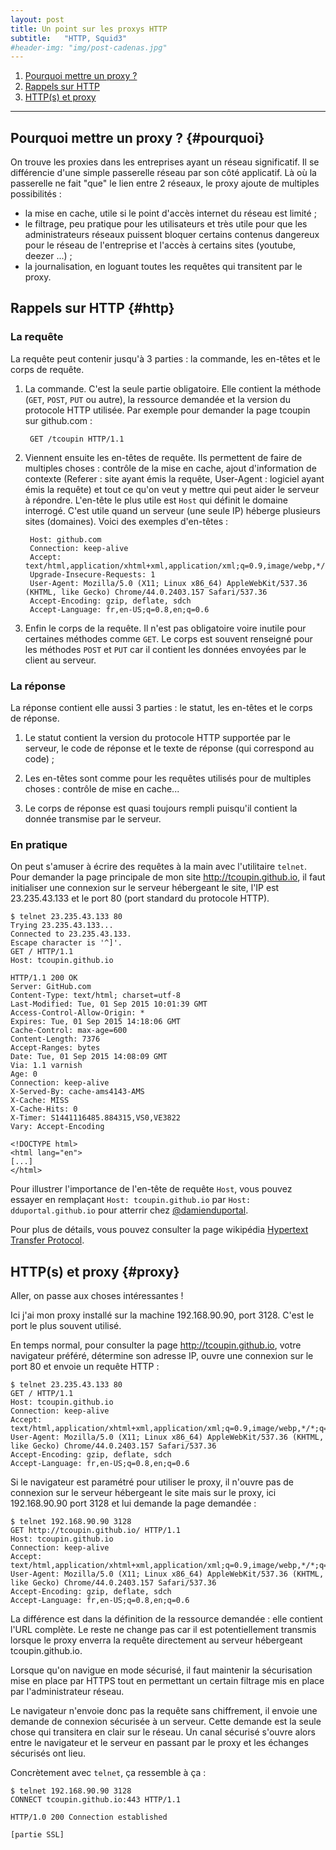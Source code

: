 ```yaml
---
layout: post
title: Un point sur les proxys HTTP
subtitle:   "HTTP, Squid3"
#header-img: "img/post-cadenas.jpg"
---
```


1. [Pourquoi mettre un proxy ?](#pourquoi)
2. [Rappels sur HTTP](#http)
3. [HTTP(s) et proxy](#proxy)

***

## Pourquoi mettre un proxy ? {#pourquoi}

On trouve les proxies dans les entreprises ayant un réseau significatif. Il se différencie d'une simple passerelle réseau par son côté applicatif. Là où la passerelle ne fait "que" le lien entre 2 réseaux, le proxy ajoute de multiples possibilités :

- la mise en cache, utile si le point d'accès internet du réseau est limité ;
- le filtrage, peu pratique pour les utilisateurs et très utile pour que les administrateurs réseaux puissent bloquer certains contenus dangereux pour le réseau de l'entreprise et l'accès à certains sites (youtube, deezer ...) ;
- la journalisation, en loguant toutes les requêtes qui transitent par le proxy.

## Rappels sur HTTP  {#http}

### La requête

La requête peut contenir jusqu'à 3 parties : la commande, les en-têtes et le corps de requête.
 
1. La commande. C'est la seule partie obligatoire. Elle contient la méthode (`GET`, `POST`, `PUT` ou autre), la ressource demandée et la version du protocole HTTP utilisée.
Par exemple pour demander la page tcoupin sur github.com :

		GET /tcoupin HTTP/1.1

2. Viennent ensuite les en-têtes de requête. Ils permettent de faire de multiples choses : contrôle de la mise en cache, ajout d'information de contexte (Referer : site ayant émis la requête, User-Agent : logiciel ayant émis la requête) et tout ce qu'on veut y mettre qui peut aider le serveur à répondre.
L'en-tête le plus utile est `Host` qui définit le domaine interrogé. C'est utile quand un serveur (une seule IP) héberge plusieurs sites (domaines).
Voici des exemples d'en-têtes :

		Host: github.com
		Connection: keep-alive
		Accept: text/html,application/xhtml+xml,application/xml;q=0.9,image/webp,*/*;q=0.8
		Upgrade-Insecure-Requests: 1
		User-Agent: Mozilla/5.0 (X11; Linux x86_64) AppleWebKit/537.36 (KHTML, like Gecko) Chrome/44.0.2403.157 Safari/537.36
		Accept-Encoding: gzip, deflate, sdch
		Accept-Language: fr,en-US;q=0.8,en;q=0.6

3. Enfin le corps de la requête. Il n'est pas obligatoire voire inutile pour certaines méthodes comme `GET`. Le corps est souvent renseigné pour les méthodes `POST` et `PUT` car il contient les données envoyées par le client au serveur.

### La réponse

La réponse contient elle aussi 3 parties : le statut, les en-têtes et le corps de réponse.

1. Le statut contient la version du protocole HTTP supportée par le serveur, le code de réponse et le texte de réponse (qui correspond au code) ;

2. Les en-têtes sont comme pour les requêtes utilisés pour de multiples choses : contrôle de mise en cache...

3. Le corps de réponse est quasi toujours rempli puisqu'il contient la donnée transmise par le serveur.

### En pratique

On peut s'amuser à écrire des requêtes à la main avec l'utilitaire `telnet`. Pour demander la page principale de mon site <http://tcoupin.github.io>, il faut initialiser une connexion sur le serveur hébergeant le site, l'IP est 23.235.43.133 et le port 80 (port standard du protocole HTTP).

~~~~
$ telnet 23.235.43.133 80
Trying 23.235.43.133...
Connected to 23.235.43.133.
Escape character is '^]'.
GET / HTTP/1.1
Host: tcoupin.github.io

HTTP/1.1 200 OK
Server: GitHub.com
Content-Type: text/html; charset=utf-8
Last-Modified: Tue, 01 Sep 2015 10:01:39 GMT
Access-Control-Allow-Origin: *
Expires: Tue, 01 Sep 2015 14:18:06 GMT
Cache-Control: max-age=600
Content-Length: 7376
Accept-Ranges: bytes
Date: Tue, 01 Sep 2015 14:08:09 GMT
Via: 1.1 varnish
Age: 0
Connection: keep-alive
X-Served-By: cache-ams4143-AMS
X-Cache: MISS
X-Cache-Hits: 0                                                                              
X-Timer: S1441116485.884315,VS0,VE3822                                                       
Vary: Accept-Encoding                                                                        
                                                                                             
<!DOCTYPE html>                                                                              
<html lang="en">                                                                             
[...]
</html>
~~~~


Pour illustrer l'importance de l'en-tête de requête `Host`, vous pouvez essayer en remplaçant `Host: tcoupin.github.io` par `Host: dduportal.github.io` pour atterrir chez [@damienduportal](https://www.twitter.com/damienduportal).

Pour plus de détails, vous pouvez consulter la page wikipédia [Hypertext Transfer Protocol][1].

## HTTP(s) et proxy  {#proxy}


Aller, on passe aux choses intéressantes !

Ici j'ai mon proxy installé sur la machine 192.168.90.90, port 3128. C'est le port le plus souvent utilisé.

En temps normal, pour consulter la page <http://tcoupin.github.io>, votre navigateur préféré, détermine son adresse IP, ouvre une connexion sur le port 80 et envoie un requête HTTP :

~~~~
$ telnet 23.235.43.133 80
GET / HTTP/1.1
Host: tcoupin.github.io
Connection: keep-alive
Accept: text/html,application/xhtml+xml,application/xml;q=0.9,image/webp,*/*;q=0.8
User-Agent: Mozilla/5.0 (X11; Linux x86_64) AppleWebKit/537.36 (KHTML, like Gecko) Chrome/44.0.2403.157 Safari/537.36
Accept-Encoding: gzip, deflate, sdch
Accept-Language: fr,en-US;q=0.8,en;q=0.6
~~~~

Si le navigateur est paramétré pour utiliser le proxy, il n'ouvre pas de connexion sur le serveur hébergeant le site mais sur le proxy, ici 192.168.90.90 port 3128 et lui demande la page demandée :

~~~~
$ telnet 192.168.90.90 3128
GET http://tcoupin.github.io/ HTTP/1.1
Host: tcoupin.github.io
Connection: keep-alive
Accept: text/html,application/xhtml+xml,application/xml;q=0.9,image/webp,*/*;q=0.8
User-Agent: Mozilla/5.0 (X11; Linux x86_64) AppleWebKit/537.36 (KHTML, like Gecko) Chrome/44.0.2403.157 Safari/537.36
Accept-Encoding: gzip, deflate, sdch
Accept-Language: fr,en-US;q=0.8,en;q=0.6
~~~~

La différence est dans la définition de la ressource demandée : elle contient l'URL complète. Le reste ne change pas car il est potentiellement transmis lorsque le proxy enverra la requête directement au serveur hébergeant tcoupin.github.io.


Lorsque qu'on navigue en mode sécurisé, il faut maintenir la sécurisation mise en place par HTTPS tout en permettant un certain filtrage mis en place par l'administrateur réseau.

Le navigateur n'envoie donc pas la requête sans chiffrement, il envoie une demande de connexion sécurisée à un serveur. Cette demande est la seule chose qui transitera en clair sur le réseau. Un canal sécurisé s'ouvre alors entre le navigateur et le serveur en passant par le proxy et les échanges sécurisés ont lieu.

Concrètement avec `telnet`, ça ressemble à ça :

~~~~
$ telnet 192.168.90.90 3128
CONNECT tcoupin.github.io:443 HTTP/1.1

HTTP/1.0 200 Connection established

[partie SSL]
~~~~



[1]: https://fr.wikipedia.org/wiki/Hypertext_Transfer_Protocol

